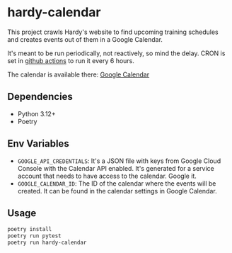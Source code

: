 # hardy-calendar

This project crawls Hardy's website to find upcoming training schedules and creates events out of them in a Google Calendar. 

It's meant to be run periodically, not reactively, so mind the delay. CRON is set in [github actions](.github/workflows/crawler.yml) to run it every 6 hours.

The calendar is available there: [Google Calendar](https://calendar.google.com/calendar/embed?src=a4ac48cba1826f488d829fd46a655cef84ba8eb5757c17a2fd3738cf0d4b7711%40group.calendar.google.com&ctz=Africa%2FCeuta)

## Dependencies

- Python 3.12+
- Poetry

## Env Variables
- `GOOGLE_API_CREDENTIALS`: It's a JSON file with keys from Google Cloud Console with the Calendar API enabled. It's generated for a service account that needs to have access to the calendar. Google it.
- `GOOGLE_CALENDAR_ID`: The ID of the calendar where the events will be created. It can be found in the calendar settings in Google Calendar.

## Usage

```bash
poetry install
poetry run pytest
poetry run hardy-calendar
```

